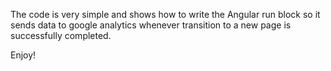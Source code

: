 The code is very simple and shows how to write the Angular run block so it sends data to google analytics whenever transition to a new page is successfully completed.

Enjoy!
